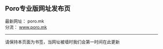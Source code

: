   Poro专业版网址发布页
  -----------------------
  最新网址： poro.mk<br>
  分流： www.poro.mk

---------------------
请保持本页面为书签，当网址被墙时我们会第一时间在此更新
